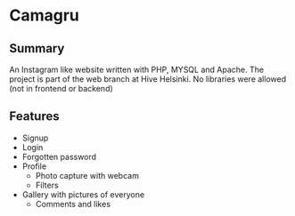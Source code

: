# Camagru

## Summary

An Instagram like website written with PHP, MYSQL and Apache. The project is part of the web branch at Hive Helsinki.
No libraries were allowed (not in frontend or backend)

## Features

* Signup
* Login
* Forgotten password
* Profile
  * Photo capture with webcam
  * Filters
* Gallery with pictures of everyone
  * Comments and likes
